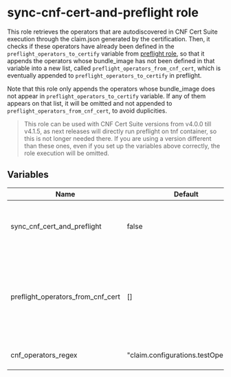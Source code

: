 # sync-cnf-cert-and-preflight role

This role retrieves the operators that are autodiscovered in CNF Cert Suite execution through the claim.json generated by the certification. Then, it checks if these operators have already been defined in the `preflight_operators_to_certify` variable from [preflight role](../preflight/README.md), so that it appends the operators whose bundle_image has not been defined in that variable into a new list, called `preflight_operators_from_cnf_cert`, which is eventually appended to `preflight_operators_to_certify` in preflight.

Note that this role only appends the operators whose bundle_image does not appear in `preflight_operators_to_certify` variable. If any of them appears on that list, it will be omitted and not appended to `preflight_operators_from_cnf_cert`, to avoid duplicities.

> This role can be used with CNF Cert Suite versions from v4.0.0 till v4.1.5, as next releases will directly run preflight on tnf container, so this is not longer needed there. If you are using a version different than these ones, even if you set up the variables above correctly, the role execution will be omitted.

## Variables

Name                                  | Default                                              | Description
------------------------------------- | ---------------------------------------------------- | -------------------------------------------------------------
sync\_cnf\_cert\_and\_preflight       | false                                                | If true, CNF Cert Suite output (claim.json file) would be used to create the `preflight_operators_to_check` variable needed for preflight tests.
preflight\_operators\_from\_cnf\_cert | []                                                   | It contains the operators that are autodiscovered by CNF Cert Suite execution and that are not included in `preflight_operators_to_certify`. It follows the same structure than `preflight_operators_to_certify`. Check [preflight README](../preflight/README.md) for more information.
cnf\_operators\_regex                 | "claim.configurations.testOperators"                 | Regex to filter operators from claim.json file from CNF Cert Suite.
